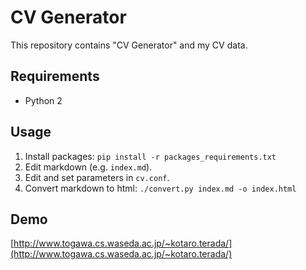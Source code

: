 # CV Generator

This repository contains "CV Generator" and my CV data.


## Requirements

* Python 2


## Usage

1. Install packages: `pip install -r packages_requirements.txt`
2. Edit markdown (e.g. `index.md`).
3. Edit and set parameters in `cv.conf`.
4. Convert markdown to html: `./convert.py index.md -o index.html`


## Demo
[http://www.togawa.cs.waseda.ac.jp/~kotaro.terada/](http://www.togawa.cs.waseda.ac.jp/~kotaro.terada/)

